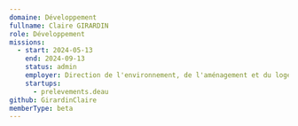 ```yaml
---
domaine: Développement
fullname: Claire GIRARDIN
role: Développement
missions:
  - start: 2024-05-13
    end: 2024-09-13
    status: admin
    employer: Direction de l'environnement, de l'aménagement et du logement de La Réunion
    startups:
      - prelevements.deau
github: GirardinClaire
memberType: beta
---
```


